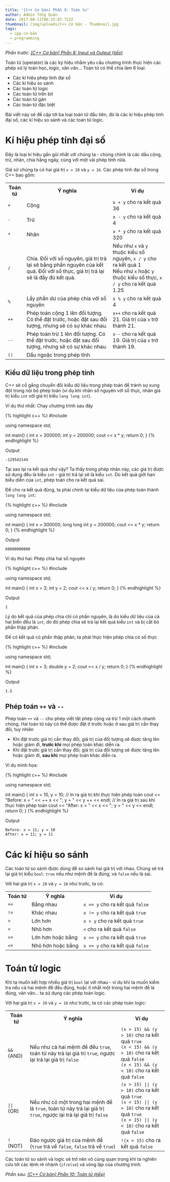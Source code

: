 ```yaml
---
title: '[C++ Cơ bản] Phần 9: Toán tử'
author: Admin Tổng Quản
date: 2017-08-11T06:15:07.722Z
thumbnail: /img/uploads/C++ Cơ bản - Thumbnail.jpg
tags:
  - cpp-cơ-bản
  - programming
---
```

*Phần trước: [\[C++ Cơ bản\] Phần 8: Input và Output \(tiếp\)](http://cowboycoder.tech/article/c-co-ban-phan-8-input-va-output-tiep)*

Toán tử (operator) là các ký hiệu nhằm yêu cầu chương trình thực hiện các phép xử lý toán học, logic, vân vân… Toán tử có thể chia làm 6 loại:

* Các kí hiệu phép tính đại số
* Các kí hiệu so sánh
* Các toán tử logic
* Các toán tử trên bit
* Các toán tử gán
* Các toán tử đặc biệt

Bài viết này sẽ đề cập tới ba loại toán tử đầu tiên, đó là các kí hiệu phép tính đại số, các kí hiệu so sánh và các toán tử logic.

# Kí hiệu phép tính đại số

Đây là loại kí hiệu gần gũi nhất với chúng ta - chúng chính là các dấu cộng, trừ, nhân, chia hằng ngày, cùng với một vài phép tính nữa.

Giả sử chúng ta có hai giá trị ```x = 20``` và ```y = 16```. Các phép tính đại số trong C++ bao gồm:

<table class="table table-striped table-bordered">
    <tr>
        <th>Toán tử</th>
        <th>Ý nghĩa</th>
        <th>Ví dụ</th>
    </tr>
    <tr>
        <td><code class="highlight-rouge">+</code></td>
        <td>Cộng</td>
        <td><code class="highlight-rouge">x + y</code> cho ra kết quả 36</td>
    </tr>
    <tr>
        <td><code class="highlight-rouge">-</code></td>
        <td>Trừ</td>
        <td><code class="highlight-rouge">x - y</code> cho ra kết quả 4</td>
    </tr>
    <tr>
        <td><code class="highlight-rouge">*</code></td>
        <td>Nhân</td>
        <td><code class="highlight-rouge">x * y</code> cho ra kết quả 320</td>
    </tr>
    <tr>
        <td><code class="highlight-rouge">/</code></td>
        <td>Chia. Đối với số nguyên, giá trị trả lại sẽ bằng phần nguyên của kết quả. Đối với số thực, giá trị trả lại sẽ là đầy đủ kết quả.</td>
        <td>Nếu như <code class="highlight-rouge">x</code> và <code class="highlight-rouge">y</code> thuộc kiểu số nguyên, <code class="highlight-rouge">x / y</code> cho ra kết quả 1<br/>Nếu như <code class="highlight-rouge">x</code> hoặc <code class="highlight-rouge">y</code> thuộc kiểu số thực, <code class="highlight-rouge">x / y</code> cho ra kết quả 1.25</td>
    </tr>
    <tr>
        <td><code class="highlight-rouge">%</code></td>
        <td>Lấy phần dư của phép chia với số nguyên</td>
        <td><code class="highlight-rouge">x % y</code> cho ra kết quả 4</td>
    </tr>
    <tr>
        <td><code class="highlight-rouge">++</code></td>
        <td>Phép toán cộng 1 lên đối tượng. Có thể đặt trước, hoặc đặt sau đối tượng, nhưng sẽ có sự khác nhau.</td>
        <td><code class="highlight-rouge">x++</code> cho ra kết quả 21. Giá trị của <code class="highlight-rouge">x</code> trở thành 21.</td>
    </tr>
    <tr>
        <td><code class="highlight-rouge">--</code></td>
        <td>Phép toán trừ 1 lên đối tượng. Có thể đặt trước, hoặc đặt sau đối tượng, nhưng sẽ có sự khác nhau.</td>
        <td><code class="highlight-rouge">x--</code> cho ra kết quả 19. Giá trị của <code class="highlight-rouge">x</code> trở thành 19.</td>
    </tr>
    <tr>
        <td><code class="highlight-rouge">()</code></td>
        <td>Dấu ngoặc trong phép tính	</td>
        <td></td>
    </tr>
</table>

## Kiểu dữ liệu trong phép tính

C++ sẽ cố gắng chuyển đổi kiểu dữ liệu trong phép toán để tránh sự xung đột trong nội bộ phép toán (ví dụ khi nhân số nguyên với số thực, nhân giá trị kiểu ```int``` với giá trị kiểu ```long long int```).

Ví dụ thứ nhất: Chạy chương trình sau đây

{% highlight c++ %}
#include <iostream>

using namespace std;

int main()
{
    int x = 300000;
    int y = 200000;
    cout << x * y;
    return 0;
}
{% endhighlight %}

Output

```
-129542144
```

Tại sao lại ra kết quả như vậy? Ta thấy trong phép nhân này, các giá trị được sử dụng đều là kiểu ```int``` - giá trị trả lại sẽ là kiểu ```int```. Do kết quả giới hạn biểu diễn của ```int```, phép toán cho ra kết quả sai.

Để cho ra kết quả đúng, ta phải chỉnh lại kiểu dữ liệu của phép toán thành ```long long int```:

{% highlight c++ %}
#include <iostream>

using namespace std;

int main()
{
    int x = 300000;
    long long int y = 200000;
    cout << x * y;
    return 0;
}
{% endhighlight %}

Output
```
60000000000
```

Ví dụ thứ hai: Phép chia hai số nguyên

{% highlight c++ %}
#include <iostream>

using namespace std;

int main()
{
    int x = 3;
    int y = 2;
    cout << x / y;
    return 0;
}
{% endhighlight %}

Output

```
1
```

Lý do kết quả của phép chia chỉ có phần nguyên, là do kiểu dữ liệu của cả hai biến đều là ```int```, do đó phép chia sẽ trả lại kết quả kiểu ```int``` và bị cắt bỏ phần thập phân. 

Để có kết quả có phần thập phân, ta phải thực hiện phép chia có số thực

{% highlight c++ %}
#include <iostream>

using namespace std;

int main()
{
    int x = 3;
    double y = 2;
    cout << x / y;
    return 0;
}
{% endhighlight %}

Output

```
1.5
```

## Phép toán ```++``` và ```--```

Phép toán ```++``` và ```--``` cho phép viết tắt phép cộng và trừ 1 một cách nhanh chóng. Hai toán tử này có thể được đặt ở trước hoặc ở sau giá trị cần thay đổi, tuy nhiên

* Khi đặt trước giá trị cần thay đổi, giá trị của đối tượng sẽ được tăng lên hoặc giảm đi, **trước khi** mọi phép toán khác diễn ra.
* Khi đặt trước giá trị cần thay đổi, giá trị của đối tượng sẽ được tăng lên hoặc giảm đi, **sau khi** mọi phép toán khác diễn ra.

Ví dụ minh họa:

{% highlight c++ %}
#include <iostream>

using namespace std;

int main()
{
    int x = 10, y = 10;
    // In ra giá trị khi thực hiện phép toán
    cout << "Before: x = " << ++ x << "; y = " << y ++ << endl;
    // In ra giá trị sau khi thực hiện phép toán
    cout << "After: x = " << x << "; y = " << y << endl;
    return 0;
}
{% endhighlight %}

Output

```
Before: x = 11; y = 10
After: x = 11; y = 11
```

# Các kí hiệu so sánh

Các toán tử so sánh được dùng để so sánh hai giá trị với nhau. Chúng sẽ trả lại giá trị kiểu ```bool```: ```true``` nếu như mệnh đề là đúng, và ```false``` nếu là sai.

Với hai giá trị ```x = 20``` và ```y = 16``` như trước, ta có:

<table class="table table-striped table-bordered">
    <tr>
        <th>Toán tử</th>
        <th>Ý nghĩa</th>
        <th>Ví dụ</th>
    </tr>
    <tr>
        <td><code class="highlight-rouge">==</code></td>
        <td>Bằng nhau</td>
        <td><code class="highlight-rouge">x == y</code> cho ra kết quả <code class="highlight-rouge">false</code></td>
    </tr>
    <tr>
        <td><code class="highlight-rouge">!=</code></td>
        <td>Khác nhau</td>
        <td><code class="highlight-rouge">x != y</code> cho ra kết quả <code class="highlight-rouge">true</code></td>
    </tr>
    <tr>
        <td><code class="highlight-rouge">></code></td>
        <td>Lớn hơn</td>
        <td><code class="highlight-rouge">x > y</code> cho ra kết quả <code class="highlight-rouge">true</code></td>
    </tr>
    <tr>
        <td><code class="highlight-rouge"><</code></td>
        <td>Nhỏ hơn</td>
        <td><code class="highlight-rouge"><</code> cho ra kết quả <code class="highlight-rouge">false</code></td>
    </tr>
    <tr>
        <td><code class="highlight-rouge">>=</code></td>
        <td>Lớn hơn hoặc bằng</td>
        <td><code class="highlight-rouge">x >= y</code> cho ra kết quả <code class="highlight-rouge">true</code></td>
    </tr>
    <tr>
        <td><code class="highlight-rouge"><=</code></td>
        <td>Nhỏ hơn hoặc bằng</td>
        <td><code class="highlight-rouge">x <= y</code> cho ra kết quả <code class="highlight-rouge">false</code></td>
    </tr>
</table>

# Toán tử logic

Khi ta muốn kết hợp nhiều giá trị ```bool``` lại với nhau - ví dụ khi ta muốn kiểm tra nếu cả hai mệnh đề đều đúng, hoặc ít nhất một trong hai mệnh đề là đúng, vân vân… ta sử dụng các phép toán logic.

Với hai giá trị ```x = 20``` và ```y = 16``` như trước, ta có các phép toán logic:

<table class="table table-striped table-bordered">
    <tr>
        <th>Toán tử</th>
        <th>Ý nghĩa</th>
        <th>Ví dụ</th>
    </tr>
    <tr>
        <td><code class="highlight-rouge">&&</code> (AND)</td>
        <td>Nếu như cả hai mệnh đề đều <code class="highlight-rouge">true</code>, toán tử này trả lại giá trị <code class="highlight-rouge">true</code>, ngược lại trả lại giá trị <code class="highlight-rouge">false</code></td>
        <td><code class="highlight-rouge">(x > 15) && (y > 10)</code> cho ra kết quả <code class="highlight-rouge">true</code><br/>
        <code class="highlight-rouge">(x < 15) && (y > 10)</code> cho ra kết quả <code class="highlight-rouge">false</code><br/>
        <code class="highlight-rouge">(x < 15) && (y < 10)</code> cho ra kết quả <code class="highlight-rouge">false</code><br/>
        </td>
    </tr>
    <tr>
        <td><code class="highlight-rouge">||</code> (OR)</td>
        <td>Nếu như có một trong hai mệnh đề là <code class="highlight-rouge">true</code>, toán tử này trả lại giá trị <code class="highlight-rouge">true</code>, ngược lại trả lại giá trị <code class="highlight-rouge">false</code></td>
        <td><code class="highlight-rouge">(x > 15) || (y > 10)</code> cho ra kết quả <code class="highlight-rouge">true</code><br/>
        <code class="highlight-rouge">(x < 15) || (y > 10)</code> cho ra kết quả <code class="highlight-rouge">true</code><br/>
        <code class="highlight-rouge">(x < 15) || (y < 10)</code> cho ra kết quả <code class="highlight-rouge">false</code><br/>
        </td>
    </tr>
    <tr>
        <td><code class="highlight-rouge">!</code> (NOT)</td>
        <td>Đảo ngược giá trị của mệnh đề (<code class="highlight-rouge">true</code> trả về <code class="highlight-rouge">false</code>, <code class="highlight-rouge">false</code> trả về <code class="highlight-rouge">true</code>)</td>
        <td><code class="highlight-rouge">!(x > 15)</code> cho ra kết quả <code class="highlight-rouge">false</code></td>
    </tr>
</table>

Các toán tử so sánh và logic sẽ trở nên vô cùng quan trọng khi ta nghiên cứu tới các lệnh rẽ nhánh (```if/else```) và vòng lặp của chương trình.

*Phần sau: [\[C++ Cơ bản\] Phần 10: Toán tử \(tiếp\)](http://cowboycoder.tech/article/c-co-ban-phan-10-toan-tu-tiep)*

